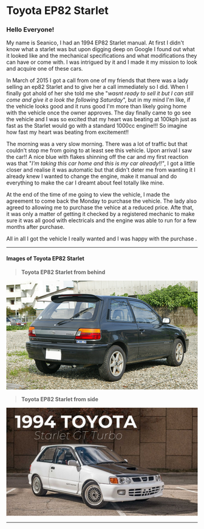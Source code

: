 # Toyota EP82 Starlet 

### Hello Everyone!



My name is Seanico, I had an 1994 EP82 Starlet manual. At first I didn't know what a starlet was but upon digging deep on Google I found out what it looked like and the mechanical specifications and what modifications they can have or come with. I was intrigued by it and I made it my mission to look and acquire one of these cars.   

In March of 2015 I got a call from one of my friends that there was a lady selling an ep82 Starlet and to give her a call immediately so I did. When I finally got ahold of her she told me she "_wasnt ready to sell it but I can still come and give it a look the following Saturday_", but in my mind I'm like, if the vehicle looks good and it runs good I'm more than likely going home with the vehicle once the owner approves. The day finally came to go see the vehicle and I was so excited that my heart was beating at 100kph just as fast as the Starlet would go with a standard 1000cc engine!!! So imagine how fast my heart was beating from excitement!!

The morning was a very slow morning. There was a lot of traffic but that couldn't stop me from going to at least see this vehicle. Upon arrival I saw the car!! A nice blue with flakes shinning off the car and my first reaction was that "_I'm taking this car home and this is my car already!!"_, I got a little closer and realise it was automatic but that didn't deter me from wanting it I already knew I wanted to change the engine, make it manual and do everything to make the car I dreamt about feel totally like mine.

At the end of the time of me going to view the vehicle, I made the agreement to come back the Monday to purchase the vehicle. The lady also agreed to allowing me to purchase the vehice at a reduced price. Afte that, it was only a matter of getting it checked by a registered mechanic to make sure it was all good with electricals and the engine was able to run for a few months after purchase. 

All in all I got the vehicle I really wanted and I was happy with the purchase .

___
#### Images of Toyota EP82 Starlet
> **Toyota EP82 Starlet from behind**

![Image of Toyota Starlet 1](assets/RoshawnL_03.jpg)

> **Toyota EP82 Starlet from side**

![Image of Toyota Starlet 2](assets/RoshawnL_04.jpg)
___
